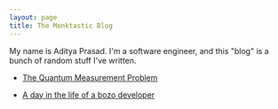 ```yaml
---
layout: page
title: The Monktastic Blog
---
```


My name is Aditya Prasad. I'm a software engineer, and this "blog" is a 
bunch of random stuff I've written.

* [The Quantum Measurement Problem](quantum/measurement.html)

* [A day in the life of a bozo developer](pages/a-day-in-the-life.html)
